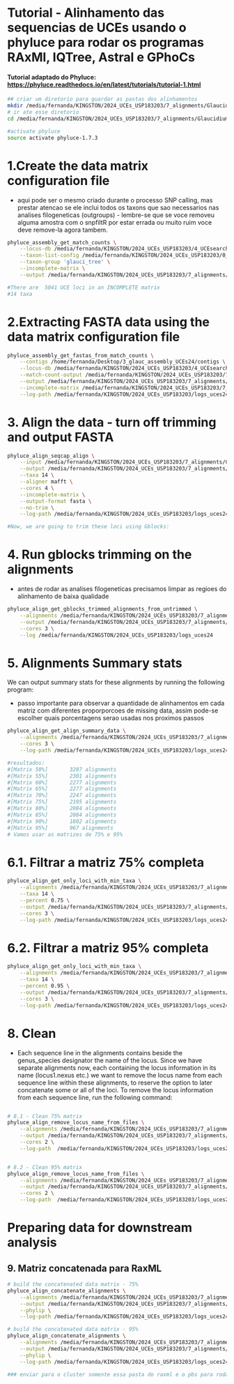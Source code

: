 # Tutorial - Alinhamento das sequencias de UCEs usando o phyluce para rodar os programas RAxMl, IQTree, Astral e GPhoCs 

#### Tutorial adaptado do Phyluce: https://phyluce.readthedocs.io/en/latest/tutorials/tutorial-1.html
```bash
## criar um diretorio para guardar as pastas dos alinhamentos
mkdir /media/fernanda/KINGSTON/2024_UCEs_USP183203/7_alignments/Glaucidium
# ir ate esse diretorio
cd /media/fernanda/KINGSTON/2024_UCEs_USP183203/7_alignments/Glaucidium

#activate phyluce
source activate phyluce-1.7.3
```

# 1.Create the data matrix configuration file 
- aqui pode ser o mesmo criado durante o processo SNP calling, mas prestar atencao se ele inclui todos os taxons que sao necessarios nas analises filogeneticas (outgroups) - lembre-se que se voce removeu alguma amostra com o snpfiltR por estar errada ou muito ruim voce deve remove-la agora tambem.
```bash
phyluce_assembly_get_match_counts \
    --locus-db /media/fernanda/KINGSTON/2024_UCEs_USP183203/4_UCEsearch_glauc_UCEs24/probe.matches.sqlite \
    --taxon-list-config /media/fernanda/KINGSTON/2024_UCEs_USP183203/0_codes_and_conf_UCEs24/dataset_glaucidium.conf \
    --taxon-group 'glauci_tree' \
    --incomplete-matrix \
    --output /media/fernanda/KINGSTON/2024_UCEs_USP183203/7_alignments/Glaucidium/glaucidium_align_incomp.conf

#There are  5041 UCE loci in an INCOMPLETE matrix
#14 taxa
```
# 2.Extracting FASTA data using the data matrix configuration file
```bash
phyluce_assembly_get_fastas_from_match_counts \
    --contigs /home/fernanda/Desktop/3_glauc_assembly_UCEs24/contigs \
    --locus-db /media/fernanda/KINGSTON/2024_UCEs_USP183203/4_UCEsearch_glauc_UCEs24/probe.matches.sqlite \
    --match-count-output /media/fernanda/KINGSTON/2024_UCEs_USP183203/7_alignments/Glaucidium/glaucidium_align_incomp.conf \
    --output /media/fernanda/KINGSTON/2024_UCEs_USP183203/7_alignments/Glaucidium/glaucidium_align_incomp.fasta \
    --incomplete-matrix /media/fernanda/KINGSTON/2024_UCEs_USP183203/7_alignments/Glaucidium/glaucidium_align_incomp.incomplete \
    --log-path /media/fernanda/KINGSTON/2024_UCEs_USP183203/logs_uces24
```

# 3. Align the data - turn off trimming and output FASTA 
```bash
phyluce_align_seqcap_align \
    --input /media/fernanda/KINGSTON/2024_UCEs_USP183203/7_alignments/Glaucidium/glaucidium_align_incomp.fasta \
    --output /media/fernanda/KINGSTON/2024_UCEs_USP183203/7_alignments/Glaucidium/mafft-fasta-glauci \
    --taxa 14 \
    --aligner mafft \
    --cores 4 \
    --incomplete-matrix \
    --output-format fasta \
    --no-trim \
    --log-path /media/fernanda/KINGSTON/2024_UCEs_USP183203/logs_uces24

#Now, we are going to trim these loci using Gblocks:
```
# 4. Run gblocks trimming on the alignments 
- antes de rodar as analises filogeneticas precisamos limpar as regioes do alinhamento de baixa qualidade
```bash
phyluce_align_get_gblocks_trimmed_alignments_from_untrimmed \
    --alignments /media/fernanda/KINGSTON/2024_UCEs_USP183203/7_alignments/Glaucidium/mafft-fasta-glauci  \
    --output /media/fernanda/KINGSTON/2024_UCEs_USP183203/7_alignments/Glaucidium/mafft-nexus-gbl-glauci \
    --cores 3 \
    --log /media/fernanda/KINGSTON/2024_UCEs_USP183203/logs_uces24
```
# 5. Alignments Summary stats 
We can output summary stats for these alignments by running the following program: 
- passo importante para observar a quantidade de alinhamentos em cada matriz com diferentes proporporcoes de missing data, assim pode-se escolher quais porcentagens serao usadas nos proximos passos
```bash
phyluce_align_get_align_summary_data \
    --alignments /media/fernanda/KINGSTON/2024_UCEs_USP183203/7_alignments/Glaucidium/mafft-nexus-gbl-glauci \
    --cores 3 \
    --log-path /media/fernanda/KINGSTON/2024_UCEs_USP183203/logs_uces24

#resultados:
#[Matrix 50%]		3287 alignments
#[Matrix 55%]		2301 alignments
#[Matrix 60%]		2277 alignments
#[Matrix 65%]		2277 alignments
#[Matrix 70%]		2247 alignments
#[Matrix 75%]		2195 alignments
#[Matrix 80%]		2084 alignments
#[Matrix 85%]		2084 alignments
#[Matrix 90%]		1802 alignments
#[Matrix 95%]		967 alignments
# Vamos usar as matrizes de 75% e 95%
``` 

# 6.1. Filtrar a matriz 75% completa
```bash
phyluce_align_get_only_loci_with_min_taxa \
    --alignments /media/fernanda/KINGSTON/2024_UCEs_USP183203/7_alignments/Glaucidium/mafft-nexus-gbl-glauci \
    --taxa 14 \
    --percent 0.75 \
    --output /media/fernanda/KINGSTON/2024_UCEs_USP183203/7_alignments/Glaucidium/mafft-nexus-gbl-glauci-75p \
    --cores 3 \
    --log-path /media/fernanda/KINGSTON/2024_UCEs_USP183203/logs_uces24
```

# 6.2. Filtrar a matriz 95% completa
```bash
phyluce_align_get_only_loci_with_min_taxa \
    --alignments /media/fernanda/KINGSTON/2024_UCEs_USP183203/7_alignments/Glaucidium/mafft-nexus-gbl-glauci \
    --taxa 14 \
    --percent 0.95 \
    --output /media/fernanda/KINGSTON/2024_UCEs_USP183203/7_alignments/Glaucidium/mafft-nexus-gbl-glauci-95p \
    --cores 3 \
    --log-path /media/fernanda/KINGSTON/2024_UCEs_USP183203/logs_uces24
```

# 8. Clean  
- Each sequence line in the alignments contains beside the genus_species designator the name of the locus. Since we have separate alignments now, each containing the locus information in its name (locus1.nexus etc.) we want to remove the locus name from each sequence line within these alignments, to reserve the option to later concatenate some or all of the loci. To remove the locus information from each sequence line, run the following command:
```bash

# 8.1 - Clean 75% matrix
phyluce_align_remove_locus_name_from_files \
    --alignments /media/fernanda/KINGSTON/2024_UCEs_USP183203/7_alignments/Glaucidium/mafft-nexus-gbl-glauci-75p \
    --output /media/fernanda/KINGSTON/2024_UCEs_USP183203/7_alignments/Glaucidium/mafft-nexus-gbl-glauci-75p-clean \
    --cores 2 \
    --log-path  /media/fernanda/KINGSTON/2024_UCEs_USP183203/logs_uces24


# 8.2 - Clean 95% matrix
phyluce_align_remove_locus_name_from_files \
    --alignments /media/fernanda/KINGSTON/2024_UCEs_USP183203/7_alignments/Glaucidium/mafft-nexus-gbl-glauci-95p \
    --output /media/fernanda/KINGSTON/2024_UCEs_USP183203/7_alignments/Glaucidium/mafft-nexus-gbl-glauci-95p-clean \
    --cores 2 \
    --log-path  /media/fernanda/KINGSTON/2024_UCEs_USP183203/logs_uces24
```

# Preparing data for downstream analysis
## 9. Matriz concatenada para RaxML
```bash
# build the concatenated data matrix - 75%
phyluce_align_concatenate_alignments \
    --alignments /media/fernanda/KINGSTON/2024_UCEs_USP183203/7_alignments/Glaucidium/mafft-nexus-gbl-glauci-75p-clean \
    --output /media/fernanda/KINGSTON/2024_UCEs_USP183203/7_alignments/Glaucidium/mafft-nexus-gbl-glauci-75p-clean-raxml \
    --phylip \
    --log-path /media/fernanda/KINGSTON/2024_UCEs_USP183203/logs_uces24

# build the concatenated data matrix - 95%
phyluce_align_concatenate_alignments \
    --alignments /media/fernanda/KINGSTON/2024_UCEs_USP183203/7_alignments/Glaucidium/mafft-nexus-gbl-glauci-95p-clean \
    --output /media/fernanda/KINGSTON/2024_UCEs_USP183203/7_alignments/Glaucidium/mafft-nexus-gbl-glauci-95p-clean-raxml \
    --phylip \
    --log-path /media/fernanda/KINGSTON/2024_UCEs_USP183203/logs_uces24

### enviar para o cluster somente essa pasta do raxml e o pbs para rodar o codigo do programa
````

